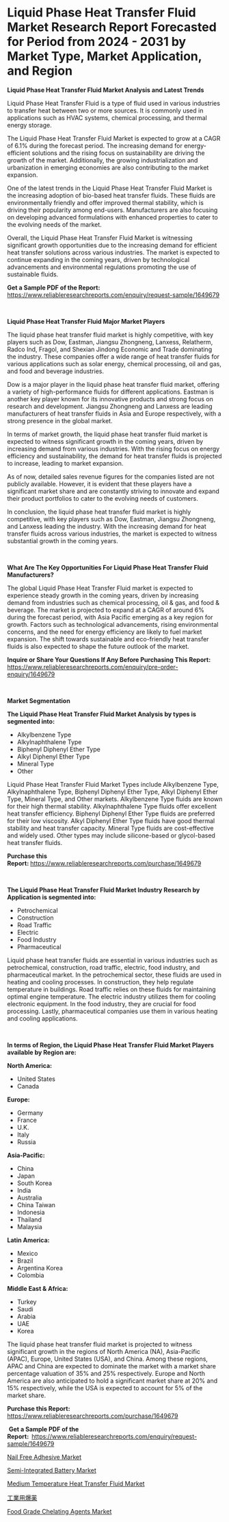 <p><h1>Liquid Phase Heat Transfer Fluid Market Research Report Forecasted for Period from 2024 -  2031 by Market Type, Market Application, and Region</h1></p><p><strong>Liquid Phase Heat Transfer Fluid Market Analysis and Latest Trends</strong></p>
<p><p>Liquid Phase Heat Transfer Fluid is a type of fluid used in various industries to transfer heat between two or more sources. It is commonly used in applications such as HVAC systems, chemical processing, and thermal energy storage.</p><p>The Liquid Phase Heat Transfer Fluid Market is expected to grow at a CAGR of 6.1% during the forecast period. The increasing demand for energy-efficient solutions and the rising focus on sustainability are driving the growth of the market. Additionally, the growing industrialization and urbanization in emerging economies are also contributing to the market expansion.</p><p>One of the latest trends in the Liquid Phase Heat Transfer Fluid Market is the increasing adoption of bio-based heat transfer fluids. These fluids are environmentally friendly and offer improved thermal stability, which is driving their popularity among end-users. Manufacturers are also focusing on developing advanced formulations with enhanced properties to cater to the evolving needs of the market.</p><p>Overall, the Liquid Phase Heat Transfer Fluid Market is witnessing significant growth opportunities due to the increasing demand for efficient heat transfer solutions across various industries. The market is expected to continue expanding in the coming years, driven by technological advancements and environmental regulations promoting the use of sustainable fluids.</p></p>
<p><strong>Get a Sample PDF of the Report:&nbsp;</strong> <a href="https://www.reliableresearchreports.com/enquiry/request-sample/1649679">https://www.reliableresearchreports.com/enquiry/request-sample/1649679</a></p>
<p>&nbsp;</p>
<p><strong>Liquid Phase Heat Transfer Fluid Major Market Players</strong></p>
<p><p>The liquid phase heat transfer fluid market is highly competitive, with key players such as Dow, Eastman, Jiangsu Zhongneng, Lanxess, Relatherm, Radco Ind, Fragol, and Shexian Jindong Economic and Trade dominating the industry. These companies offer a wide range of heat transfer fluids for various applications such as solar energy, chemical processing, oil and gas, and food and beverage industries.</p><p>Dow is a major player in the liquid phase heat transfer fluid market, offering a variety of high-performance fluids for different applications. Eastman is another key player known for its innovative products and strong focus on research and development. Jiangsu Zhongneng and Lanxess are leading manufacturers of heat transfer fluids in Asia and Europe respectively, with a strong presence in the global market.</p><p>In terms of market growth, the liquid phase heat transfer fluid market is expected to witness significant growth in the coming years, driven by increasing demand from various industries. With the rising focus on energy efficiency and sustainability, the demand for heat transfer fluids is projected to increase, leading to market expansion.</p><p>As of now, detailed sales revenue figures for the companies listed are not publicly available. However, it is evident that these players have a significant market share and are constantly striving to innovate and expand their product portfolios to cater to the evolving needs of customers.</p><p>In conclusion, the liquid phase heat transfer fluid market is highly competitive, with key players such as Dow, Eastman, Jiangsu Zhongneng, and Lanxess leading the industry. With the increasing demand for heat transfer fluids across various industries, the market is expected to witness substantial growth in the coming years.</p></p>
<p>&nbsp;</p>
<p><strong>What Are The Key Opportunities For Liquid Phase Heat Transfer Fluid Manufacturers?</strong></p>
<p><p>The global Liquid Phase Heat Transfer Fluid market is expected to experience steady growth in the coming years, driven by increasing demand from industries such as chemical processing, oil & gas, and food & beverage. The market is projected to expand at a CAGR of around 6% during the forecast period, with Asia Pacific emerging as a key region for growth. Factors such as technological advancements, rising environmental concerns, and the need for energy efficiency are likely to fuel market expansion. The shift towards sustainable and eco-friendly heat transfer fluids is also expected to shape the future outlook of the market.</p></p>
<p><strong>Inquire or Share Your Questions If Any Before Purchasing This Report:</strong> <a href="https://www.reliableresearchreports.com/enquiry/pre-order-enquiry/1649679">https://www.reliableresearchreports.com/enquiry/pre-order-enquiry/1649679</a></p>
<p>&nbsp;</p>
<p><strong>Market Segmentation</strong></p>
<p><strong>The Liquid Phase Heat Transfer Fluid Market Analysis by types is segmented into:</strong></p>
<p><ul><li>Alkylbenzene Type</li><li>Alkylnaphthalene Type</li><li>Biphenyl Diphenyl Ether Type</li><li>Alkyl Diphenyl Ether Type</li><li>Mineral Type</li><li>Other</li></ul></p>
<p><p>Liquid Phase Heat Transfer Fluid Market Types include Alkylbenzene Type, Alkylnaphthalene Type, Biphenyl Diphenyl Ether Type, Alkyl Diphenyl Ether Type, Mineral Type, and Other markets. Alkylbenzene Type fluids are known for their high thermal stability. Alkylnaphthalene Type fluids offer excellent heat transfer efficiency. Biphenyl Diphenyl Ether Type fluids are preferred for their low viscosity. Alkyl Diphenyl Ether Type fluids have good thermal stability and heat transfer capacity. Mineral Type fluids are cost-effective and widely used. Other types may include silicone-based or glycol-based heat transfer fluids.</p></p>
<p><strong>Purchase this Report:&nbsp;</strong><a href="https://www.reliableresearchreports.com/purchase/1649679">https://www.reliableresearchreports.com/purchase/1649679</a></p>
<p>&nbsp;</p>
<p><strong>The Liquid Phase Heat Transfer Fluid Market Industry Research by Application is segmented into:</strong></p>
<p><ul><li>Petrochemical</li><li>Construction</li><li>Road Traffic</li><li>Electric</li><li>Food Industry</li><li>Pharmaceutical</li></ul></p>
<p><p>Liquid phase heat transfer fluids are essential in various industries such as petrochemical, construction, road traffic, electric, food industry, and pharmaceutical market. In the petrochemical sector, these fluids are used in heating and cooling processes. In construction, they help regulate temperature in buildings. Road traffic relies on these fluids for maintaining optimal engine temperature. The electric industry utilizes them for cooling electronic equipment. In the food industry, they are crucial for food processing. Lastly, pharmaceutical companies use them in various heating and cooling applications.</p></p>
<p>&nbsp;</p>
<p><strong>In terms of Region, the Liquid Phase Heat Transfer Fluid Market Players available by Region are:</strong></p>
<p>
    <p> <strong> North America: </strong>
        <ul>
            <li>United States</li>
            <li>Canada</li>
        </ul>
        </p> 
    <p> <strong> Europe: </strong>
        <ul>
            <li>Germany</li>
            <li>France</li>
            <li>U.K.</li>
            <li>Italy</li>
            <li>Russia</li>
        </ul>
        </p> 
    <p> <strong> Asia-Pacific: </strong>
        <ul>
            <li>China</li>
            <li>Japan</li>
            <li>South Korea</li>
            <li>India</li>
            <li>Australia</li>
            <li>China Taiwan</li>
            <li>Indonesia</li>
            <li>Thailand</li>
            <li>Malaysia</li>
        </ul>
        </p> 
    <p> <strong> Latin America: </strong>
        <ul>
            <li>Mexico</li>
            <li>Brazil</li>
            <li>Argentina Korea</li>
            <li>Colombia</li>
        </ul>
        </p> 
    <p> <strong> Middle East & Africa: </strong>
        <ul>
            <li>Turkey</li>
            <li>Saudi</li>
            <li>Arabia</li>
            <li>UAE</li>
            <li>Korea</li>
        </ul>
    </p>
    </p>
<p><p>The liquid phase heat transfer fluid market is projected to witness significant growth in the regions of North America (NA), Asia-Pacific (APAC), Europe, United States (USA), and China. Among these regions, APAC and China are expected to dominate the market with a market share percentage valuation of 35% and 25% respectively. Europe and North America are also anticipated to hold a significant market share at 20% and 15% respectively, while the USA is expected to account for 5% of the market share.</p></p>
<p><strong>Purchase this Report: </strong><a href="https://www.reliableresearchreports.com/purchase/1649679">https://www.reliableresearchreports.com/purchase/1649679</a></p>
<p>&nbsp;<strong>Get a Sample PDF of the Report:&nbsp;&nbsp;</strong><a href="https://www.reliableresearchreports.com/enquiry/request-sample/1649679">https://www.reliableresearchreports.com/enquiry/request-sample/1649679</a></p>
<p><strong></strong></p>
<p><p><a href="https://github.com/brenzgnarento/Market-Research-Report-List-1/blob/main/nail-free-adhesive-market.md">Nail Free Adhesive Market</a></p><p><a href="https://issuu.com/reportprime-2/docs/semi-integrated-battery-market-size-2030.pptx">Semi-Integrated Battery Market</a></p><p><a href="https://github.com/jerrycopelandthomaswsqd8q/Market-Research-Report-List-1/blob/main/medium-temperature-heat-transfer-fluid-market.md">Medium Temperature Heat Transfer Fluid Market</a></p><p><a href="https://github.com/jkjreqjscoxx7/Market-Research-Report-List-1/blob/main/9043619191722.md">工業用爆薬</a></p><p><a href="https://issuu.com/reportprime-2/docs/food-grade-chelating-agents-market-size-2030.pptx">Food Grade Chelating Agents Market</a></p></p>
